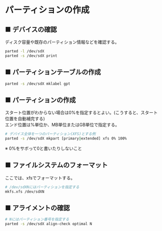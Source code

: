# パーティションの作成
## ■ デバイスの確認
ディスク容量や既存のパーティション情報などを確認する。
```sh
parted -l /dev/sdX
parted -s /dev/sdX print
```

## ■ パーティションテーブルの作成
```sh
parted -s /dev/sdX mklabel gpt
```

## ■ パーティションの作成
スタート位置がわからない場合は0%を指定するとよい。(こうすると、スタート位置を自動補完する)  
エンド位置は%単位か、MB単位またはGB単位で指定する。
```sh
# デバイス全体を一つのパーティション(XFS)とする例
parted -s /dev/sdX mkpart [primary|extended] xfs 0% 100%
```
※ 0%をサボって0と書いたりしないこと

## ■ ファイルシステムのフォーマット
ここでは、xfsでフォーマットする。
```sh
# /dev/sdXNにはパーティションを指定する
mkfs.xfs /dev/sdXN
```

## ■ アライメントの確認
```sh
# Nにはパーティション番号を指定する
parted -s /dev/sdX align-check optimal N
```
